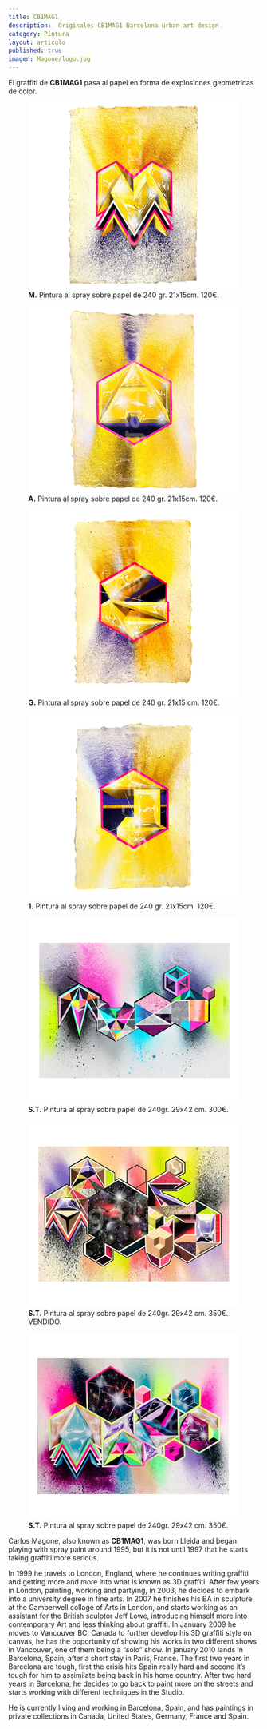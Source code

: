 ```yaml
---
title: CB1MAG1
description:  Originales CB1MAG1 Barcelona urban art design 
category: Pintura
layout: articulo
published: true
imagen: Magone/logo.jpg
---
```

El graffiti de **CB1MAG1** pasa al papel en forma de explosiones geométricas de color. 

<div class="figure-group">
<figure>
	<a href="/images/Magone/M.jpg"><img src="/images/Magone/M.jpg" alt="Graffiti. Pintura al spray CB1MAG1 arte urbano diseño Barcelona"></a>
	<figcaption><b>M.</b>
Pintura al spray sobre papel de 240 gr. 21x15cm. 120€.</figcaption>
</figure>

<figure>
	<a href="/images/Magone/TRÍPTICO2.jpg"><img src="/images/Magone/TRÍPTICO2.jpg" alt="Graffiti. Pintura al spray CB1MAG1 arte urbano diseño Barcelona"></a>
	<figcaption><b>A.</b>
Pintura al spray sobre papel de 240 gr. 21x15cm. 120€.</figcaption>
</figure>
</div>


<div class="figure-group">
<figure>
	<a href="/images/Magone/TRÍPTICO1.jpg"><img src="/images/Magone/TRÍPTICO1.jpg" alt="Graffiti. Pintura al spray CB1MAG1 arte urbano diseño Barcelona"></a>
	<figcaption><b>G.</b>
Pintura al spray sobre papel de 240 gr. 21x15 cm. 120€. </figcaption>
</figure>

<figure>
	<a href="/images/Magone/TRÍPTICO3.jpg"><img src="/images/Magone/TRÍPTICO3.jpg" alt="Graffiti. Pintura al spray CB1MAG1 arte urbano diseño Barcelona"></a>
	<figcaption><b>1.</b>
Pintura al spray sobre papel de 240 gr. 21x15cm. 120€.</figcaption>
</figure>
</div>


<div class="figure-group">
<figure>
	<a href="/images/Magone/MAG1.jpg"><img src="/images/Magone/MAG1.jpg" alt="Graffiti. Pintura al spray CB1MAG1 arte urbano diseño Barcelona"></a>
	<figcaption><b>S.T.</b>
Pintura al spray sobre papel de 240gr. 29x42 cm. 300€.</figcaption>
</figure>

<figure>
	<a href="/images/Magone/MAG2.jpg"><img src="/images/Magone/MAG2.jpg" alt="Graffiti. Pintura al spray CB1MAG1 arte urbano diseño Barcelona"></a>
	<figcaption><b>S.T.</b>
Pintura al spray sobre papel de 240gr. 29x42 cm. 350€. VENDIDO.</figcaption>
</figure>

<figure>
	<a href="/images/Magone/MAG3.jpg"><img src="/images/Magone/MAG3.jpg" alt="Graffiti. Pintura al spray CB1MAG1 arte urbano diseño Barcelona"></a>
	<figcaption><b>S.T.</b>
Pintura al spray sobre papel de 240gr. 29x42 cm. 350€.</figcaption>
</figure>
</div>


Carlos Magone, also known as **CB1MAG1**, was born Lleida and began playing with spray paint around 1995, but it is not until 1997 that he starts taking graffiti more serious. 

In 1999 he travels to London, England, where he continues writing graffiti and getting more and more into what is known as 3D graffiti. After few years in London, painting, working and partying, in 2003, he decides to embark into a university degree in fine arts. In 2007 he finishes his BA in sculpture at the Camberwell collage of Arts in London, and starts working as an assistant for the British sculptor Jeff Lowe, introducing himself more into contemporary Art and less thinking about graffiti. In January 2009 he moves to Vancouver BC, Canada to further develop his 3D graffiti style on canvas, he has the opportunity of showing his works in two different shows in Vancouver, one of them being a “solo” show. In january 2010 lands in Barcelona, Spain, after a short stay in Paris, France. The first two years in Barcelona are tough, first the crisis hits Spain really hard and second it’s tough for him to assimilate being back in his home country. After two hard years in Barcelona, he decides to go back to paint more on the streets and starts working with different techniques in the Studio.

He is currently living and working in Barcelona, Spain, and has paintings in private collections in Canada, United States, Germany, France and Spain.





